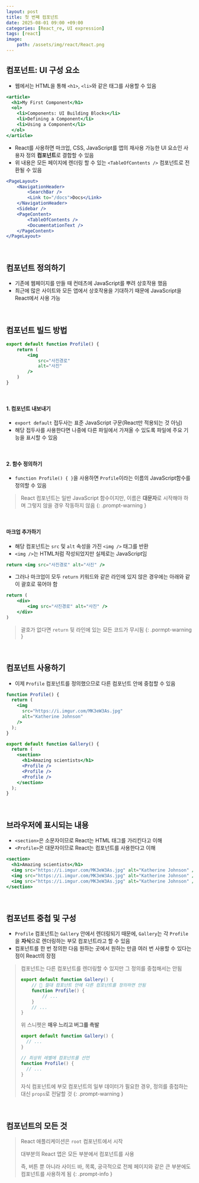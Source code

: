 ```yaml
---
layout: post
title: 첫 번째 컴포넌트
date: 2025-08-01 09:00 +09:00
categories: [React_re, UI expression]
tags: [react]
image:
    path: /assets/img/react/React.png
---
```


## 컴포넌트: UI 구성 요소

- 웹에서는 HTML을 통해 `<h1>`, `<li>`와 같은 태그를 사용할 수 있음

```jsx
<article>
  <h1>My First Component</h1>
  <ol>
    <li>Components: UI Building Blocks</li>
    <li>Defining a Component</li>
    <li>Using a Component</li>
  </ol>
</article>
```

- React를 사용하면 마크업, CSS, JavaScript를 앱의 재사용 가능한 UI 요소인 사용자 정의 **컴포넌트**로 결합할 수 있음
- 위 내용은 모든 페이지에 렌더링 할 수 있는 `<TableOfContents />` 컴포넌트로 전환될 수 있음

```jsx
<PageLayout>
    <NavigationHeader>
        <SearchBar />
        <Link to="/docs">Docs</Link>
    </NavigationHeader>
    <Sidebar />
    <PageContent>
        <TableOfContents />
        <DocumentationText />
    </PageContent>
</PageLayout>
```

<br>

## 컴포넌트 정의하기

- 기존에 웹페이지를 만들 때 컨테츠에 JavaScript를 뿌려 상호작용 했음
- 최근에 많은 사이트와 모든 앱에서 상호작용을 기대하기 때문에 JavaScript을 React에서 사용 가능

<br>

## 컴포넌트 빌드 방법

```jsx
export default function Profile() {
    return (
        <img
            src="사진경로"
            alt="사진"
        />
    )
}
```

<br>

#### 1. 컴포넌트 내보내기

- `export default` 접두사는 표준 JavaScript 구문(React만 적용되는 것 아님)
- 해당 접두사를 사용한다면 나중에 다른 파일에서 가져올 수 있도록 파일에 주요 기능을 표시할 수 있음

<br>

#### 2. 함수 정의하기

- `function Profile() { }`을 사용하면 `Profile`이라는 이름의 JavaScript함수를 정의할 수 있음

> React 컴포넌트는 일반 JavaScript 함수이지만, 이름은 **대문자**로 시작해야 하며 그렇지 않을 경우 작동하지 않음
{: .prompt-warning }

<br>

#### 마크업 추가하기

- 해당 컴포넌트는 `src` 및 `alt` 속성을 가진 `<img />` 태그를 반환
- `<img />`는 HTML처럼 작성되었지만 실제로는 JavaScript임

```jsx
return <img src="사진경로" alt="사진" />
```

- 그러나 마크업이 모두 `return` 키워드와 같은 라인에 있지 않은 경우에는 아래와 같이 괄호로 묶어야 함

```jsx
return (
    <div>
        <img src="사진경로" alt="사진" />
    </div>
)
```

> 괄호가 없다면 `return` 뒷 라인에 있는 모든 코드가 무시됨
{: .pormpt-warning }

<br>

## 컴포넌트 사용하기

- 이제 `Profile` 컴포넌트를 정의했으므로 다른 컴포넌트 안에 중첩할 수 있음

```jsx
function Profile() {
  return (
    <img
      src="https://i.imgur.com/MK3eW3As.jpg"
      alt="Katherine Johnson"
    />
  );
}

export default function Gallery() {
  return (
    <section>
      <h1>Amazing scientists</h1>
      <Profile />
      <Profile />
      <Profile />
    </section>
  );
}
```

<br>

## 브라우저에 표시되는 내용

- `<section>`은 소문자이므로 React는 HTML 태그를 가리킨다고 이해
- `<Profile>`은 대문자이므로 React는 컴포넌트를 사용한다고 이해

```jsx
<section>
  <h1>Amazing scientists</h1>
  <img src="https://i.imgur.com/MK3eW3As.jpg" alt="Katherine Johnson" />
  <img src="https://i.imgur.com/MK3eW3As.jpg" alt="Katherine Johnson" />
  <img src="https://i.imgur.com/MK3eW3As.jpg" alt="Katherine Johnson" />
</section>
```

<br>

## 컴포넌트 중첩 및 구성

- `Profile` 컴포넌트는 `Gallery` 안에서 렌더링되기 때문에, `Gallery`는 각 `Profile`을 **자식**으로 렌더링하는 부모 컴포넌트라고 할 수 있음
- 컴포넌트를 한 번 정의한 다음 원하는 곳에서 원하는 만큼 여러 번 사용할 수 있다는 점이 React의 장점

> 컴포넌트는 다른 컴포넌트를 렌더링할 수 있지만 그 정의를 중첩해서는 안됨
>
> ```jsx
> export default function Gallery() {
>     // 🔴 절대 컴포넌트 안에 다른 컴포넌트를 정의하면 안됨
>     function Profile() {
>         // ...
>     }
>     // ...
> }
> ```
>
> 위 스니펫은 **매우 느리고 버그를 촉발**
>
> ```jsx
> export default function Gallery() {
>   // ...   
> }
> 
> // 최상위 레벨에 컴포넌트를 선언
> function Profile() {
>   // ...
> }
> ```
>
> 자식 컴포넌트에 부모 컴포넌트의 일부 데이터가 필요한 경우, 정의를 중첩하는 대신 `props`로 전달할 것
{: .prompt-warning }

<br>

## 컴포넌트의 모든 것

> React 애플리케이션은 `root` 컴포넌트에서 시작
>
> 대부분의 React 앱은 모든 부분에서 컴포넌트를 사용
>
> 즉, 버튼 뿐 아니라 사이드 바, 목록, 궁극적으로 전체 페이지와 같은 큰 부분에도 컴포넌트를 사용하게 됨
{: .prompt-info }

